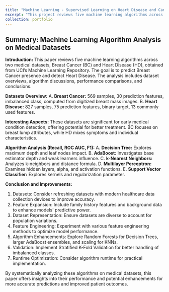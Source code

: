 ```yaml
---
title: "Machine Learning - Supervised Learning on Heart Disease and Cancer Datasets"
excerpt: "This project reviews five machine learning algorithms across two medical datasets, Breast Cancer (BC) and Heart Disease (HD), obtained from UCI’s Machine Learning Repository. The goal is to predict Breast Cancer presence and detect Heart Disease. The analysis includes dataset overviews, algorithm discussions, performance comparisons, and conclusions."
collection: portfolio
---
```


## Summary: Machine Learning Algorithm Analysis on Medical Datasets

**Introduction:**
This paper reviews five machine learning algorithms across two medical datasets, Breast Cancer (BC) and Heart Disease (HD), obtained from UCI’s Machine Learning Repository. The goal is to predict Breast Cancer presence and detect Heart Disease. The analysis includes dataset overviews, algorithm discussions, performance comparisons, and conclusions.

**Datasets Overview:**
A. **Breast Cancer:** 569 samples, 30 prediction features, imbalanced class, computed from digitized breast mass images.
B. **Heart Disease:** 827 samples, 75 prediction features, binary target, 13 commonly used features.

**Interesting Aspects:**
These datasets are significant for early medical condition detection, offering potential for better treatment. BC focuses on breast lump attributes, while HD mixes symptoms and individual characteristics.

**Algorithm Analysis (Recall, ROC AUC, F1):**
A. **Decision Tree:** Explores maximum depth and leaf nodes impact.
B. **AdaBoost:** Investigates base estimator depth and weak learners influence.
C. **k-Nearest Neighbors:** Analyzes k-neighbors and distance formula.
D. **Multilayer Perceptron:** Examines hidden layers, alpha, and activation functions.
E. **Support Vector Classifier:** Explores kernels and regularization parameter.

**Conclusion and Improvements:**
1. Datasets: Consider refreshing datasets with modern healthcare data collection devices to improve accuracy.
2. Feature Expansion: Include family history features and background data to enhance models' predictive power.
3. Dataset Representation: Ensure datasets are diverse to account for population variations.
4. Feature Engineering: Experiment with various feature engineering methods to optimize model performance.
5. Algorithm Enhancements: Explore Random Forests for Decision Trees, larger AdaBoost ensembles, and scaling for KNNs.
6. Validation: Implement Stratified K-Fold Validation for better handling of imbalanced classes.
7. Runtime Optimization: Consider algorithm runtime for practical implementation.

By systematically analyzing these algorithms on medical datasets, this paper offers insights into their performance and potential enhancements for more accurate predictions and improved patient outcomes.
